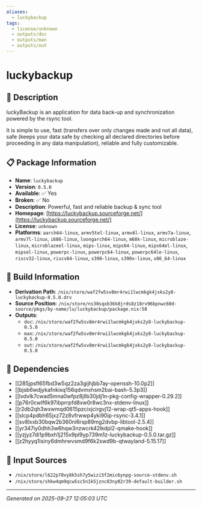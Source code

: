 ```yaml
---
aliases:
  - luckybackup
tags:
  - license/unknown
  - outputs/doc
  - outputs/man
  - outputs/out
---
```


# luckybackup

## 📝 Description

luckyBackup is an application for data back-up and synchronization
powered by the rsync tool.

It is simple to use, fast (transfers over only changes made and not
all data), safe (keeps your data safe by checking all declared directories
before proceeding in any data manipulation), reliable and fully
customizable.


## 📋 Package Information

- **Name**: `luckybackup`
- **Version**: `0.5.0`
- **Available**: ✅ Yes
- **Broken**: ✅ No
- **Description**: Powerful, fast and reliable backup & sync tool
- **Homepage**: [https://luckybackup.sourceforge.net/](https://luckybackup.sourceforge.net/)
- **License**: `unknown`
- **Platforms**: `aarch64-linux`, `armv5tel-linux`, `armv6l-linux`, `armv7a-linux`, `armv7l-linux`, `i686-linux`, `loongarch64-linux`, `m68k-linux`, `microblaze-linux`, `microblazeel-linux`, `mips-linux`, `mips64-linux`, `mips64el-linux`, `mipsel-linux`, `powerpc-linux`, `powerpc64-linux`, `powerpc64le-linux`, `riscv32-linux`, `riscv64-linux`, `s390-linux`, `s390x-linux`, `x86_64-linux`

## 🔧 Build Information

- **Derivation Path**: `/nix/store/waf2fw5sv8mr4rwi1lwcmkgk4jxks2y8-luckybackup-0.5.0.drv`
- **Source Position**: `/nix/store/ns30sqxb36k8jrds8z18rv96bpnwc60d-source/pkgs/by-name/lu/luckybackup/package.nix:58`
- **Outputs**:
  - `doc`:  `/nix/store/waf2fw5sv8mr4rwi1lwcmkgk4jxks2y8-luckybackup-0.5.0`
  - `man`:  `/nix/store/waf2fw5sv8mr4rwi1lwcmkgk4jxks2y8-luckybackup-0.5.0`
  - `out`:  `/nix/store/waf2fw5sv8mr4rwi1lwcmkgk4jxks2y8-luckybackup-0.5.0`

## 🔗 Dependencies

- [[285jpsfl65fbd3w5qz2za3gijhjbb7ay-openssh-10.0p2]]
- [[bjsb6wdjykafnkixq156qdvmxhsm2bai-bash-5.3p3]]
- [[lvdvlk7cwad5mna0wfpz8jllb30jdj1n-pkg-config-wrapper-0.29.2]]
- [[p76r0cwlf6k97ibprrpfd8xw0r8wc3nx-stdenv-linux]]
- [[r2db2qh3wxwmqd0615pzcixjcirgvj12-wrap-qt5-apps-hook]]
- [[slcp4pdbh65jxz72z8vfrwwp4yki90ip-rsync-3.4.1]]
- [[sv8lxxb30bqw2b360ni6rsp89mg2dvbp-libtool-2.5.4]]
- [[yr347iy0dhh3w6hqw3nzwcrk42lkdpl2-qmake-hook]]
- [[yzjyz7di1p9bxh1j215x9pl9yp739m1z-luckybackup-0.5.0.tar.gz]]
- [[z2hyyq1isiny6dmhrwvsmd9f6k2xwd9b-qtwayland-5.15.17]]

## 📁 Input Sources

- `/nix/store/l622p70vy8k5sh7y5wizi5f2mic6ynpg-source-stdenv.sh`
- `/nix/store/shkw4qm9qcw5sc5n1k5jznc83ny02r39-default-builder.sh`

---
*Generated on 2025-09-27 12:05:03 UTC*
